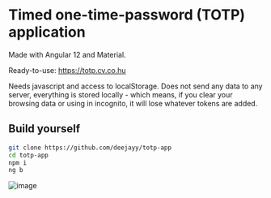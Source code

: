 # Timed one-time-password (TOTP) application

Made with Angular 12 and Material.

Ready-to-use: https://totp.cv.co.hu

Needs javascript and access to localStorage. Does not send any data to any server, everything is stored locally - which means, if you clear your browsing data or using in incognito, it will lose whatever tokens are added.

## Build yourself

```bash
git clone https://github.com/deejayy/totp-app
cd totp-app
npm i
ng b
```

![image](https://user-images.githubusercontent.com/3474106/142775183-25b9bcb3-df56-4d32-955d-b07f54c0730d.png)
